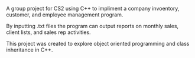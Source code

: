 A group project for CS2 using C++ to impliment a company invoentory, customer, and employee management program.

By inputting .txt files the program can output reports on monthly sales, client lists, and sales rep activities. 

This project was created to explore object oriented programming and class inheritance in C++.
